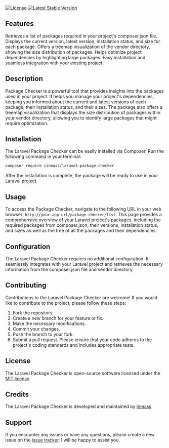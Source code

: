 [![License](https://img.shields.io/badge/license-MIT-blue.svg)](https://github.com/inmass/laravel-package-checker/blob/main/LICENSE)
[![Latest Stable Version](https://img.shields.io/packagist/v/iinmass/laravel-package-checker.svg)](https://packagist.org/packages/iinmass/laravel-package-checker)


## Features

Retrieves a list of packages required in your project's composer.json file.
Displays the current version, latest version, installation status, and size for each package.
Offers a treemap visualization of the vendor directory, showing the size distribution of packages.
Helps optimize project dependencies by highlighting large packages.
Easy installation and seamless integration with your existing project.

## Description

Package Checker is a powerful tool that provides insights into the packages used in your project. It helps you manage your project's dependencies, keeping you informed about the current and latest versions of each package, their installation status, and their sizes. The package also offers a treemap visualization that displays the size distribution of packages within your vendor directory, allowing you to identify large packages that might require optimization.

## Installation

The Laravel Package Checker can be easily installed via Composer. Run the following command in your terminal:

```bash
composer require iinmass/laravel-package-checker
```

After the installation is complete, the package will be ready to use in your Laravel project.

## Usage

To access the Package Checker, navigate to the following URL in your web browser: `http://your-app-url/package-checker/list`.
This page provides a comprehensive overview of your Laravel project's packages, including the required packages from composer.json, their versions, installation status, and sizes as well as the tree of all the packages and their dependencies.

## Configuration

The Laravel Package Checker requires no additional configuration. It seamlessly integrates with your Laravel project and retrieves the necessary information from the composer.json file and vendor directory.

## Contributing

Contributions to the Laravel Package Checker are welcome! If you would like to contribute to the project, please follow these steps:

1. Fork the repository.
2. Create a new branch for your feature or fix.
3. Make the necessary modifications.
4. Commit your changes.
5. Push the branch to your fork.
6. Submit a pull request.
Please ensure that your code adheres to the project's coding standards and includes appropriate tests.

## License

The Laravel Package Checker is open-source software licensed under the [MIT license](https://opensource.org/licenses/MIT).

## Credits

The Laravel Package Checker is developed and maintained by [inmass](https://github.com/inmass)

## Support

If you encounter any issues or have any questions, please create a new issue on the [issue tracker](https://github.com/inmass/laravel-package-checker/issues). I will be happy to assist you.
